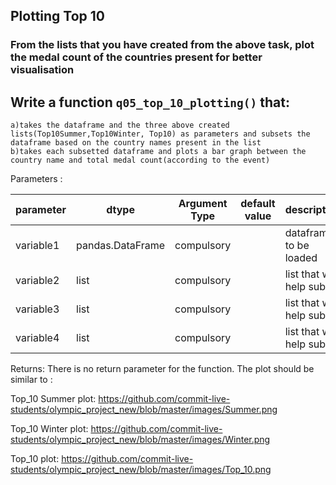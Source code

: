 ## Plotting Top 10

### From the lists that you have created from the above task, plot the medal count of the countries present for better visualisation

## Write a function `q05_top_10_plotting()` that:
    
    a)takes the dataframe and the three above created lists(Top10Summer,Top10Winter, Top10) as parameters and subsets the dataframe based on the country names present in the list
    b)takes each subsetted dataframe and plots a bar graph between the country name and total medal count(according to the event)
   
    
Parameters :

| parameter | dtype          | Argument Type | default value | description                   |
|-----------|----------------|---------------|---------------|-------------------------------|
| variable1  |pandas.DataFrame| compulsory    |               | dataframe to be loaded        |
| variable2  |list          | compulsory    |               | list that will help subset        |
| variable3  |list          | compulsory    |               | list that will help subset        |
| variable4  |list          | compulsory    |               | list that will help subset        |



Returns: There is no return parameter for the function. The plot should be similar to :

Top_10 Summer plot: https://github.com/commit-live-students/olympic_project_new/blob/master/images/Summer.png

Top_10 Winter plot: https://github.com/commit-live-students/olympic_project_new/blob/master/images/Winter.png

Top_10 plot: https://github.com/commit-live-students/olympic_project_new/blob/master/images/Top_10.png